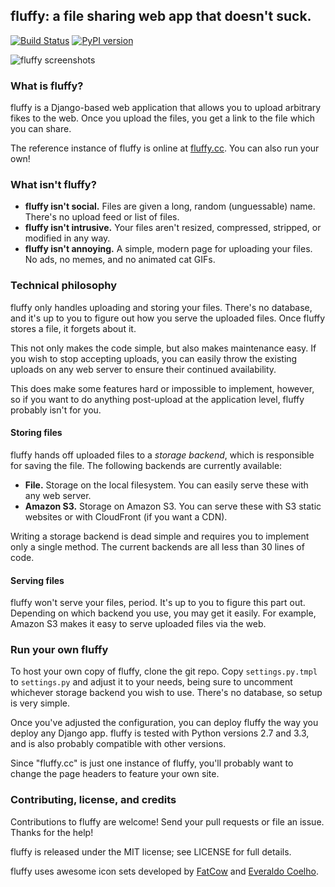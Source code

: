 ## fluffy: a file sharing web app that doesn't suck.
[![Build Status](https://travis-ci.org/chriskuehl/fluffy.svg?branch=master)](https://travis-ci.org/chriskuehl/fluffy)
[![PyPI version](https://badge.fury.io/py/fluffy-server.svg)](https://pypi.python.org/pypi/fluffy-server)

![fluffy screenshots](http://i.fluffy.cc/sx8c22NDDBw2hG0slzZVLM2ZW2FHw0j5.png)

### What is fluffy?

fluffy is a Django-based web application that allows you to upload arbitrary
fikes to the web. Once you upload the files, you get a link to the file which
you can share.

The reference instance of fluffy is online at [fluffy.cc](http://fluffy.cc/).
You can also run your own!

### What isn't fluffy?

* **fluffy isn't social.** Files are given a long, random (unguessable) name.
  There's no upload feed or list of files.
* **fluffy isn't intrusive.** Your files aren't resized, compressed, stripped,
  or modified in any way.
* **fluffy isn't annoying.** A simple, modern page for uploading your files. No
  ads, no memes, and no animated cat GIFs.

### Technical philosophy

fluffy only handles uploading and storing your files. There's no database, and
it's up to you to figure out how you serve the uploaded files. Once fluffy
stores a file, it forgets about it.

This not only makes the code simple, but also makes maintenance easy. If you
wish to stop accepting uploads, you can easily throw the existing uploads on
any web server to ensure their continued availability.

This does make some features hard or impossible to implement, however, so if
you want to do anything post-upload at the application level, fluffy probably
isn't for you.

#### Storing files

fluffy hands off uploaded files to a *storage backend*, which is responsible
for saving the file. The following backends are currently available:

* **File.** Storage on the local filesystem. You can easily serve these with
  any web server.
* **Amazon S3.** Storage on Amazon S3. You can serve these with S3 static
  websites or with CloudFront (if you want a CDN).

Writing a storage backend is dead simple and requires you to implement only a
single method. The current backends are all less than 30 lines of code.

#### Serving files

fluffy won't serve your files, period. It's up to you to figure this part out.
Depending on which backend you use, you may get it easily. For example, Amazon
S3 makes it easy to serve uploaded files via the web.

### Run your own fluffy

To host your own copy of fluffy, clone the git repo. Copy `settings.py.tmpl` to
`settings.py` and adjust it to your needs, being sure to uncomment whichever
storage backend you wish to use. There's no database, so setup is very simple.

Once you've adjusted the configuration, you can deploy fluffy the way you
deploy any Django app. fluffy is tested with Python versions 2.7 and 3.3, and
is also probably compatible with other versions.

Since "fluffy.cc" is just one instance of fluffy, you'll probably want to
change the page headers to feature your own site.

### Contributing, license, and credits

Contributions to fluffy are welcome! Send your pull requests or file an issue.
Thanks for the help!

fluffy is released under the MIT license; see LICENSE for full details.


fluffy uses awesome icon sets developed by
[FatCow](http://www.fatcow.com/free-icons) and [Everaldo
Coelho](http://www.everaldo.com/).
